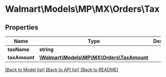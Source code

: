 # Walmart\Models\MP\MX\Orders\Tax

## Properties

Name | Type | Description | Notes
------------ | ------------- | ------------- | -------------
**taxName** | **string** |  | [optional]
**taxAmount** | [**\Walmart\Models\MP\MX\Orders\TaxAmount**](TaxAmount.md) |  | [optional]


[[Back to Model list]](./) [[Back to API list]](../../../../../README.md#supported-apis) [[Back to README]](../../../../../README.md)
